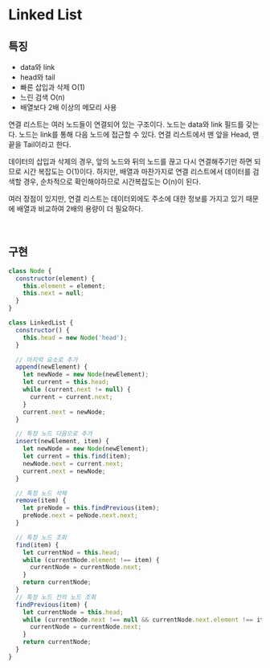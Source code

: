 # Linked List

## 특징

- data와 link
- head와 tail
- 빠른 삽입과 삭제 O(1)
- 느린 검색 O(n)
- 배열보다 2배 이상의 메모리 사용

연결 리스트는 여러 노드들이 연결되어 있는 구조이다. 노드는 data와 link 필드를 갖는다. 노드는 link를 통해 다음 노드에 접근할 수 있다. 연결 리스트에서 맨 앞을 Head, 맨 끝을 Tail이라고 한다.

데이터의 삽입과 삭제의 경우, 앞의 노드와 뒤의 노드를 끊고 다시 연결해주기만 하면 되므로 시간 복잡도는 O(1)이다. 하지만, 배열과 마찬가지로 연결 리스트에서 데이터를 검색할 경우, 순차적으로 확인해야하므로 시간복잡도는 O(n)이 된다.

여러 장점이 있지만, 연결 리스트는 데이터외에도 주소에 대한 정보를 가지고 있기 때문에 배열과 비교하여 2배의 용량이 더 필요하다.

<br>

## 구현

```js
class Node {
  constructor(element) {
    this.element = element;
    this.next = null;
  }
}

class LinkedList {
  constructor() {
    this.head = new Node('head');
  }

  // 마지막 요소로 추가
  append(newElement) {
    let newNode = new Node(newElement);
    let current = this.head;
    while (current.next != null) {
      current = current.next;
    }
    current.next = newNode;
  }

  // 특정 노드 다음으로 추가
  insert(newElement, item) {
    let newNode = new Node(newElement);
    let current = this.find(item);
    newNode.next = current.next;
    current.next = newNode;
  }

  // 특정 노드 삭제
  remove(item) {
    let preNode = this.findPrevious(item);
    preNode.next = peNode.next.next;
  }

  // 특정 노드 조회
  find(item) {
    let currentNod = this.head;
    while (currentNode.element !== item) {
      currentNode = currentNode.next;
    }
    return currentNode;
  }
  // 특정 노드 전의 노드 조회
  findPrevious(item) {
    let currentNode = this.head;
    while (currentNode.next !== null && currentNode.next.element !== item) {
      currentNode = currentNode.next;
    }
    return currentNode;
  }
}
```
